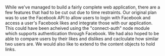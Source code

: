 
While we've managed to build a fairly complete web application, there are a few features that had to be cut out due to time restraints. Our original plan was to use the Facebook API to allow users to login with Facebook and access a user's Facebook likes and integrate those with our application. This could have been acheived using the "connect-auth" node module which supports authentication through Facebook. We had also hoped to be able to compare users by their likes and dislikes and caclculate how similar two users are. 
We would also like to extend to the content objects to hold links. 
